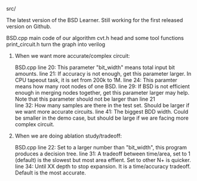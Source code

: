 src/

The latest version of the BSD Learner. Still working for the first released version on Github.

BSD.cpp			main code of our algorithm
cvt.h			head and some tool functions
print_circuit.h		turn the graph into verilog

1.	When we want more accurate/complex circuit:
	
	BSD.cpp	line 20:	This parameter "bit_width" means total input bit amounts.
		line 21:	If accuracy is not enough, get this parameter larger. In CPU tapeout task, it is set from 200k to 1M.
		line 24:	This paramter means how many root nodes of one BSD.
		line 29:	If BSD is not efficient enough in merging nodes together, get this parameter larger may help.
				Note that this parameter should not be larger than line 21	
		line 32:	How many samples are there in the test set. Should be larger if we want more accurate circuits.
		line 41:	The biggest BDD width. Could be smaller in the demo case, but should be large if we are facing more complex circuit.

2.	When we are doing ablation study/tradeoff:

	BSD.cpp line 22:	Set to a larger number than "bit_width", this program produces a decision tree.
		line 31:	A tradeoff between time/area, set to 1 (default) is the slowest but most area effient. Set to other N+ is quicker.
		line 34:	Until XX depth to stop expansion. It is a time/accuracy tradeoff. Default is the most accurate.
